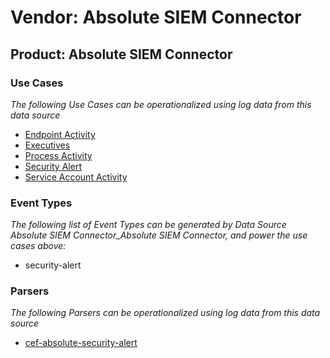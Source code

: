 Vendor: Absolute SIEM Connector
===============================
Product: Absolute SIEM Connector
--------------------------------

### Use Cases

_The following Use Cases can be operationalized using log data from this data source_

* [Endpoint Activity](usecase_endpoint_activity.md)
* [Executives](usecase_executives.md)
* [Process Activity](usecase_process_activity.md)
* [Security Alert](usecase_security_alert.md)
* [Service Account Activity](usecase_service_account_activity.md)


### Event Types

_The following list of Event Types can be generated by Data Source Absolute SIEM Connector_Absolute SIEM Connector, and power the use cases above:_

- security-alert


### Parsers

_The following Parsers can be operationalized using log data from this data source_

* [cef-absolute-security-alert](parserContent_cef-absolute-security-alert.md)
